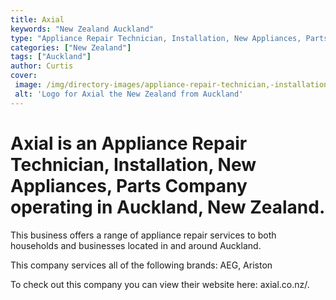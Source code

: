 ```yaml
---
title: Axial
keywords: "New Zealand Auckland"
type: "Appliance Repair Technician, Installation, New Appliances, Parts"
categories: ["New Zealand"]
tags: ["Auckland"]
author: Curtis
cover: 
 image: /img/directory-images/appliance-repair-technician,-installation,-new-appliances,-parts/axial.webp
 alt: 'Logo for Axial the New Zealand from Auckland'
---
```


# Axial is an Appliance Repair Technician, Installation, New Appliances, Parts Company operating in Auckland, New Zealand.

This business offers a range of appliance repair services to both households and businesses located in and around Auckland.

This company services all of the following brands: AEG, Ariston

To check out this company you can view their website here: axial.co.nz/.
